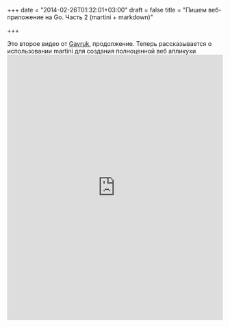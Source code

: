 +++
date = "2014-02-26T01:32:01+03:00"
draft = false
title = "Пишем веб-приложение на Go. Часть 2 (martini + markdown)"

+++

Это второе видео от <a href="https://twitter.com/Gavruk">Gavruk</a>, продолжение. Теперь рассказывается о использовании martini для создания полноценной веб апликухи <iframe width="100%" height="620" src="http://www.youtube.com/embed/ZvKuEfsqurc" frameborder="0" allowfullscreen></iframe>